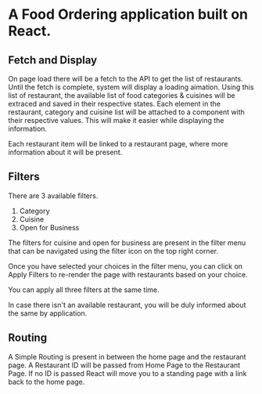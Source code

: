 # A Food Ordering application built on React.

## Fetch and Display
On page load there will be a fetch to the API to get the list of restaurants. Until the fetch is complete, system will display a loading aimation. 
Using this list of restaurant, the available list of food categories & cuisines will be extraced and saved in their respective states.
Each element in the restaurant, category and cuisine list will be attached to a component with their respective values. This will make it easier while displaying the information.

Each restaurant item will be linked to a restaurant page, where more information about it will be present.

## Filters
There are 3 available filters.
1. Category
2. Cuisine
3. Open for Business

The filters for cuisine and open for business are present in the filter menu that can be navigated using the filter icon on the top right corner.

Once you have selected your choices in the filter menu, you can click on Apply Filters to re-render the page with restaurants based on your choice.

You can apply all three filters at the same time.

In case there isn't an available restaurant, you will be duly informed about the same by application.

## Routing
A Simple Routing is present in between the home page and the restaurant page.
A Restaurant ID will be passed from Home Page to the Restaurant Page.
If no ID is passed React will move you to a standing page with a link back to the home page.